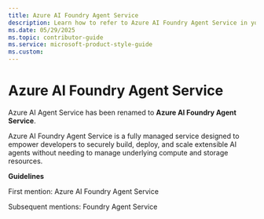 ```yaml
---
title: Azure AI Foundry Agent Service
description: Learn how to refer to Azure AI Foundry Agent Service in your content.
ms.date: 05/29/2025
ms.topic: contributor-guide
ms.service: microsoft-product-style-guide
ms.custom:
---
```



# Azure AI Foundry Agent Service

Azure AI Agent Service has been renamed to **Azure AI Foundry Agent Service**.

Azure AI Foundry Agent Service is a fully managed service designed to empower developers to securely build, deploy, and scale extensible AI agents without needing to manage underlying compute and storage resources.

**Guidelines**

First mention: Azure AI Foundry Agent Service

Subsequent mentions: Foundry Agent Service
